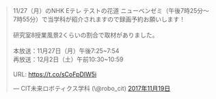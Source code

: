 <blockquote class="twitter-tweet" data-lang="ja"><p lang="ja" dir="ltr">11/27（月）のNHK Eテレ テストの花道 ニューベンゼミ（午後7時25分～7時55分）で当学科が紹介されますので録画予約お願いします！<br><br>研究室8授業風景2くらいの割合で取材がありました。<br><br>本放送：11月27日（月）午後7:25~7:54<br>再放送：12月2日（土）午前10:30~10:59<br><br>URL: <a href="https://t.co/sCoFpDIW5i">https://t.co/sCoFpDIW5i</a></p>&mdash; CIT未来ロボティクス学科 (\@robo_cit) <a href="https://twitter.com/robo_cit/status/932394278440939520?ref_src=twsrc%5Etfw">2017年11月19日</a></blockquote>
<script async src="https://platform.twitter.com/widgets.js" charset="utf-8"></script>

